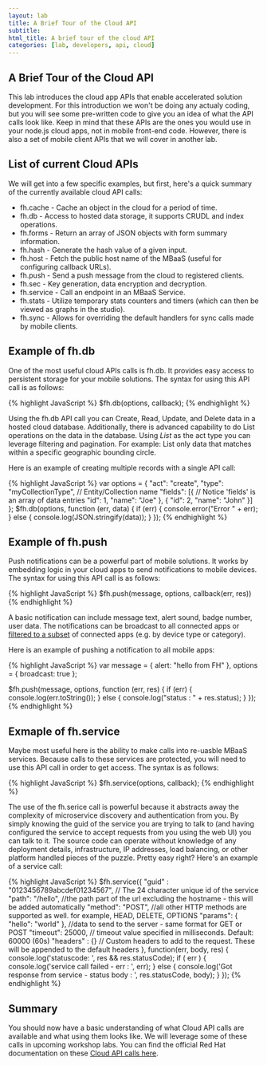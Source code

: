 ```yaml
---
layout: lab
title: A Brief Tour of the Cloud API
subtitle: 
html_title: A brief tour of the cloud API
categories: [lab, developers, api, cloud]
---
```


## A Brief Tour of the Cloud API

This lab introduces the cloud app APIs that enable accelerated solution development.  For this introduction we won't be doing any actualy coding, but you will see some pre-written code to give you an idea of what the API calls look like.  Keep in mind that these APIs are the ones you would use in your node.js cloud apps, not in mobile front-end code.  However, there is also a set of mobile client APIs that we will cover in another lab.

## List of current Cloud APIs

We will get into a few specific examples, but first, here's a quick summary of the currently available cloud API calls:

* fh.cache - Cache an object in the cloud for a period of time.
* fh.db - Access to hosted data storage, it supports CRUDL and index operations.
* fh.forms - Return an array of JSON objects with form summary information.
* fh.hash - Generate the hash value of a given input.
* fh.host - Fetch the public host name of the MBaaS (useful for configuring callback URLs).
* fh.push - Send a push message from the cloud to registered clients.
* fh.sec - Key generation, data encryption and decryption.
* fh.service - Call an endpoint in an MBaaS Service.
* fh.stats - Utilize temporary stats counters and timers (which can then be viewed as graphs in the studio).
* fh.sync - Allows for overriding the default handlers for sync calls made by mobile clients.

## Example of fh.db
One of the most useful cloud APIs calls is fh.db.  It provides easy access to persistent storage for your mobile solutions.  The syntax for using this API call is as follows:

{% highlight JavaScript %}
$fh.db(options, callback);
{% endhighlight %}

Using the fh.db API call you can Create, Read, Update, and Delete data in a hosted cloud database.  Additionally, there is advanced capability to do List operations on the data in the database.  Using *List* as the act type you can leverage filtering and pagination.  For example: List only data that matches within a specific geographic bounding circle. 

Here is an example of creating multiple records with a single API call:

{% highlight JavaScript %}
var options = {
  "act": "create",
  "type": "myCollectionType", // Entity/Collection name
  "fields": [{ // Notice 'fields' is an array of data entries
    "id": 1,
    "name": "Joe"
  }, {
    "id": 2,
    "name": "John"
  }]
};
$fh.db(options, function (err, data) {
  if (err) {
    console.error("Error " + err);
  } else {
    console.log(JSON.stringify(data));
  }
});
{% endhighlight %}

## Example of fh.push
Push notifications can be a powerful part of mobile solutions.  It works by embedding logic in your cloud apps to send notifications to mobile devices.  The syntax for using this API call is as follows:

{% highlight JavaScript %}
$fh.push(message, options, callback(err, res))
{% endhighlight %}

A basic notification can include message text, alert sound, badge number, user data.  The notifications can be broadcast to all connected apps or [filtered to a subset][2] of connected apps (e.g. by device type or category).

Here is an example of pushing a notification to all mobile apps:

{% highlight JavaScript %}
var message = {
  alert: "hello from FH"
}, options = {
    broadcast: true
};

$fh.push(message, options,
  function (err, res) {
    if (err) {
      console.log(err.toString());
    } else {
      console.log("status : " + res.status);
    }
  });
{% endhighlight %}

## Exmaple of fh.service
Maybe most useful here is the ability to make calls into re-uasble MBaaS services.  Because calls to these services are protected, you will need to use this API call in order to get access.  The syntax is as follows:

{% highlight JavaScript %}
$fh.service(options, callback);
{% endhighlight %}

The use of the fh.serice call is powerful because it abstracts away the complexity of microservice discovery and authentication from you.  By simply knowing the guid of the service you are trying to talk to (and having configured the service to accept requests from you using the web UI) you can talk to it.  The source code can operate without knowledge of any deployment details, infrastructure, IP addresses, load balancing, or other platform handled pieces of the puzzle.  Pretty easy right?  Here's an example of a service call:

{% highlight JavaScript %}
$fh.service({
  "guid" : "0123456789abcdef01234567", // The 24 character unique id of the service
  "path": "/hello", //the path part of the url excluding the hostname - this will be added automatically
  "method": "POST",   //all other HTTP methods are supported as well. for example, HEAD, DELETE, OPTIONS
  "params": { "hello": "world" }, //data to send to the server - same format for GET or POST
  "timeout": 25000, // timeout value specified in milliseconds. Default: 60000 (60s)
  "headers" : {} // Custom headers to add to the request. These will be appended to the default headers
}, function(err, body, res) {
  console.log('statuscode: ', res && res.statusCode);
  if ( err ) { console.log('service call failed - err : ', err); }
  else { console.log('Got response from service - status body : ', res.statusCode, body); }
});
{% endhighlight %}

## Summary
You should now have a basic understanding of what Cloud API calls are available and what using them looks like.  We will leverage some of these calls in upcoming workshop labs.  You can find the official Red Hat documentation on these [Cloud API calls here][1].

[1]: https://access.redhat.com/documentation/en/red-hat-mobile-application-platform/4.2/paged/cloud-api/
[2]: https://access.redhat.com/documentation/en/red-hat-mobile-application-platform/4.2/single/product-features/#sending-notifications
[3]: https://access.redhat.com/documentation/en/red-hat-mobile-application-platform/4.2/paged/client-api/
[4]: ./lab-a-tour-of-the-client-api.md


